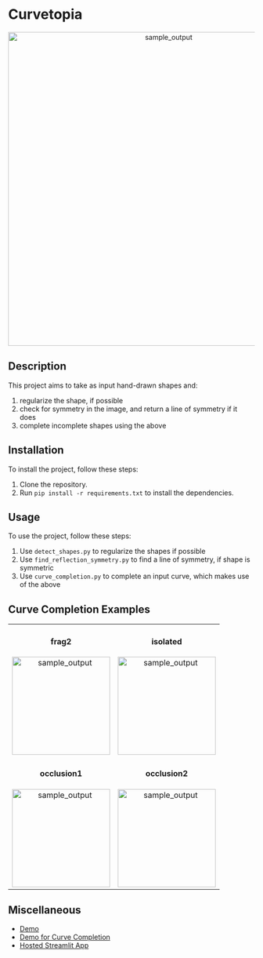 # Curvetopia

<div align="center">
  <img width="640" alt="sample_output" src="https://github.com/gurveervirk/adobe-gensolve-2024/blob/main/misc-outputs/curvetopia.png">
</div>




## Description

This project aims to take as input hand-drawn shapes and:

1. regularize the shape, if possible
2. check for symmetry in the image, and return a line of symmetry if it does
3. complete incomplete shapes using the above

## Installation

To install the project, follow these steps:

1. Clone the repository.
2. Run `pip install -r requirements.txt` to install the dependencies.

## Usage

To use the project, follow these steps:

1. Use `detect_shapes.py` to regularize the shapes if possible
2. Use `find_reflection_symmetry.py` to find a line of symmetry, if shape is symmetric
3. Use `curve_completion.py` to complete an input curve, which makes use of the above

## Curve Completion Examples
<table align="center">
  <tr>
    <td align="center">
      <h4>frag2</h4>
      <img width="200" alt="sample_output" src="https://res.cloudinary.com/utubee/image/upload/v1723400446/jtjatbdye47ts9shenvy.png">
    </td>
    <td align="center">
      <h4>isolated</h4>
      <img width="200" alt="sample_output" src="https://res.cloudinary.com/utubee/image/upload/v1723400446/psyqd4e0xiqugehnagwm.png">
    </td>
  </tr>
  <tr>
    <td align="center">
      <h4>occlusion1</h4>
      <img width="200" alt="sample_output" src="https://res.cloudinary.com/utubee/image/upload/v1723400446/fq1nlkbfcksdfgwpctku.png">
    </td>
    <td align="center">
      <h4>occlusion2</h4>
      <img width="200" alt="sample_output" src="https://res.cloudinary.com/utubee/image/upload/v1723400446/joarwkgd4cyckb6qjpzz.png">
    </td>
  </tr>
</table>




## Miscellaneous

- [Demo](https://youtu.be/YcmWPHTnhBQ)
- [Demo for Curve Completion](https://drive.google.com/file/d/1_V41Bb5XKwe1rqgN81oTptldy6xEB3JK/view)
- [Hosted Streamlit App](https://curvetopia-adobe.streamlit.app/)
